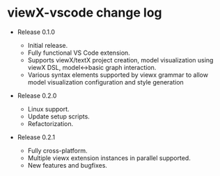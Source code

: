 # viewX-vscode change log

- Release 0.1.0
    - Initial release.
    - Fully functional VS Code extension.
    - Supports viewX/textX project creation, model visualization using viewX DSL, model<->basic graph interaction.
    - Various syntax elements supported by viewx grammar to allow model visualization configuration and style generation

- Release 0.2.0
    - Linux support.
    - Update setup scripts.
    - Refactorization.

- Release 0.2.1
    - Fully cross-platform.
    - Multiple viewx extension instances in parallel supported.
    - New features and bugfixes.